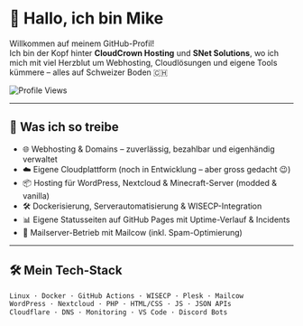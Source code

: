 # 👋 Hallo, ich bin Mike

Willkommen auf meinem GitHub-Profil!  
Ich bin der Kopf hinter **CloudCrown Hosting** und **SNet Solutions**, wo ich mich mit viel Herzblut um Webhosting, Cloudlösungen und eigene Tools kümmere – alles auf Schweizer Boden 🇨🇭

![Profile Views](https://komarev.com/ghpvc/?username=MikeDawson1945&color=blue)

---

## 🚀 Was ich so treibe

- 🌐 Webhosting & Domains – zuverlässig, bezahlbar und eigenhändig verwaltet  
- ☁️ Eigene Cloudplattform (noch in Entwicklung – aber gross gedacht 😉)  
- 📦 Hosting für WordPress, Nextcloud & Minecraft-Server (modded & vanilla)  
- 🛠 Dockerisierung, Serverautomatisierung & WISECP-Integration  
- 📊 Eigene Statusseiten auf GitHub Pages mit Uptime-Verlauf & Incidents  
- 🔧 Mailserver-Betrieb mit Mailcow (inkl. Spam-Optimierung)  

---

## 🛠 Mein Tech-Stack

```txt
Linux · Docker · GitHub Actions · WISECP · Plesk · Mailcow  
WordPress · Nextcloud · PHP · HTML/CSS · JS · JSON APIs  
Cloudflare · DNS · Monitoring · VS Code · Discord Bots  
```
